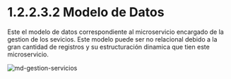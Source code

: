 # 1.2.2.3.2 Modelo de Datos

Este el modelo de datos correspondiente al microservicio encargado de la gestion de los sevicios. Este modelo puede ser no relacional debido a la gran cantidad de registros y su estructuración dinamica que tien este microservicio.

![md-gestion-servicios]()
